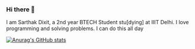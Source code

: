 ### Hi there 👋

I am Sarthak Dixit, a 2nd year BTECH Student stu[dying] at IIIT Delhi. I love programming and solving problems. I can do this all day

<!--
**sarthak20574/sarthak20574** is a ✨ _special_ ✨ repository because its `README.md` (this file) appears on your GitHub profile.

Here are some ideas to get you started:

- 🔭 I’m currently working on my machine learning
- 🌱 I’m currently learning Dynamic Programming
- 👯 I’m looking to collaborate on ...
- 🤔 I’m looking for help with ...
- 💬 Ask me about ...
- 📫 How to reach me: Linkedin
- 😄 Pronouns: He/Him
- ⚡ Fun fact: 
-->




[![Anurag's GitHub stats](https://github-readme-stats.vercel.app/api?username=sarthak20574)](https://github.com/anuraghazra/github-readme-stats)
